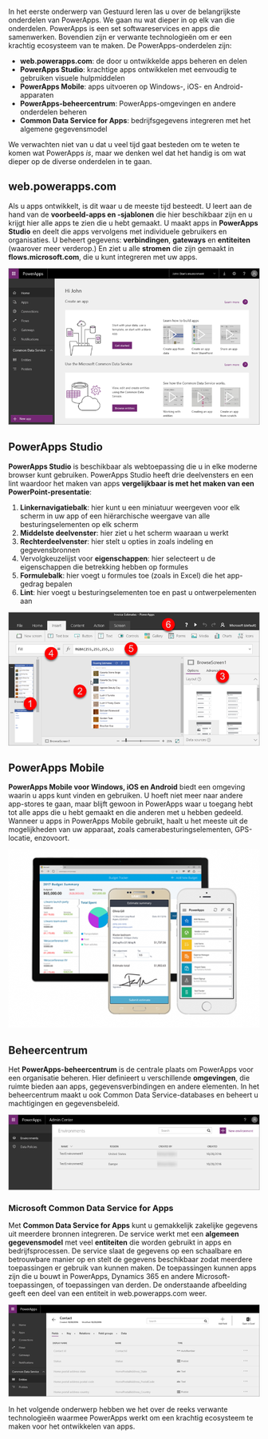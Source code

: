 In het eerste onderwerp van Gestuurd leren las u over de belangrijkste onderdelen van PowerApps. We gaan nu wat dieper in op elk van die onderdelen. PowerApps is een set softwareservices en apps die samenwerken. Bovendien zijn er verwante technologieën om er een krachtig ecosysteem van te maken. De PowerApps-onderdelen zijn:

* **web.powerapps.com**: de door u ontwikkelde apps beheren en delen
* **PowerApps Studio**: krachtige apps ontwikkelen met eenvoudig te gebruiken visuele hulpmiddelen
* **PowerApps Mobile**: apps uitvoeren op Windows-, iOS- en Android-apparaten
* **PowerApps-beheercentrum**: PowerApps-omgevingen en andere onderdelen beheren
* **Common Data Service for Apps**: bedrijfsgegevens integreren met het algemene gegevensmodel

We verwachten niet van u dat u veel tijd gaat besteden om te weten te komen wat PowerApps *is*, maar we denken wel dat het handig is om wat dieper op de diverse onderdelen in te gaan.

## <a name="webpowerappscom"></a>web.powerapps.com
Als u apps ontwikkelt, is dit waar u de meeste tijd besteedt. U leert aan de hand van de **voorbeeld-apps en -sjablonen** die hier beschikbaar zijn en u krijgt hier alle apps te zien die u hebt gemaakt. U maakt apps in **PowerApps Studio** en deelt die apps vervolgens met individuele gebruikers en organisaties. U beheert gegevens: **verbindingen**, **gateways** en **entiteiten** (waarover meer verderop.) En ziet u alle **stromen** die zijn gemaakt in **flows.microsoft.com**, die u kunt integreren met uw apps.

![De site van web.powerapps.com](./media/learning-powerapps-parts/powerapps-web-site.png)

## <a name="powerapps-studio"></a>PowerApps Studio
**PowerApps Studio** is beschikbaar als webtoepassing die u in elke moderne browser kunt gebruiken. PowerApps Studio heeft drie deelvensters en een lint waardoor het maken van apps **vergelijkbaar is met het maken van een PowerPoint-presentatie**:

1. **Linkernavigatiebalk**: hier kunt u een miniatuur weergeven voor elk scherm in uw app of een hiërarchische weergave van alle besturingselementen op elk scherm
2. **Middelste deelvenster**: hier ziet u het scherm waaraan u werkt
3. **Rechterdeelvenster**: hier stelt u opties in zoals indeling en gegevensbronnen
4. Vervolgkeuzelijst voor **eigenschappen**: hier selecteert u de eigenschappen die betrekking hebben op formules
5. **Formulebalk**: hier voegt u formules toe (zoals in Excel) die het app-gedrag bepalen
6. **Lint**: hier voegt u besturingselementen toe en past u ontwerpelementen aan

![PowerApps Studio](./media/learning-powerapps-parts/powerapps-studio.png)

## <a name="powerapps-mobile"></a>PowerApps Mobile
**PowerApps Mobile voor Windows, iOS en Android** biedt een omgeving waarin u apps kunt vinden en gebruiken. U hoeft niet meer naar andere app-stores te gaan, maar blijft gewoon in PowerApps waar u toegang hebt tot alle apps die u hebt gemaakt en die anderen met u hebben gedeeld. Wanneer u apps in PowerApps Mobile gebruikt, haalt u het meeste uit de mogelijkheden van uw apparaat, zoals camerabesturingselementen, GPS-locatie, enzovoort.

![PowerApps Mobile](./media/learning-powerapps-parts/powerapps-mobile.png)

## <a name="admin-center"></a>Beheercentrum
Het **PowerApps-beheercentrum** is de centrale plaats om PowerApps voor een organisatie beheren. Hier definieert u verschillende **omgevingen**, die ruimte bieden aan apps, gegevensverbindingen en andere elementen. In het beheercentrum maakt u ook Common Data Service-databases en beheert u machtigingen en gegevensbeleid.

![PowerApps-beheercentrum](./media/learning-powerapps-parts/powerapps-admin-center.png)

### <a name="microsoft-common-data-service-for-apps"></a>Microsoft Common Data Service for Apps
Met **Common Data Service for Apps** kunt u gemakkelijk zakelijke gegevens uit meerdere bronnen integreren. De service werkt met een **algemeen gegevensmodel** met veel **entiteiten** die worden gebruikt in apps en bedrijfsprocessen. De service slaat de gegevens op een schaalbare en betrouwbare manier op en stelt de gegevens beschikbaar zodat meerdere toepassingen er gebruik van kunnen maken. De toepassingen kunnen apps zijn die u bouwt in PowerApps, Dynamics 365 en andere Microsoft-toepassingen, of toepassingen van derden. De onderstaande afbeelding geeft een deel van een entiteit in web.powerapps.com weer.

![PowerApps - entiteit Contact](./media/learning-powerapps-parts/powerapps-contact.png)

In het volgende onderwerp hebben we het over de reeks verwante technologieën waarmee PowerApps werkt om een krachtig ecosysteem te maken voor het ontwikkelen van apps.


